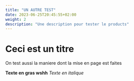 ```yaml
---
title: "UN AUTRE TEST"
date: 2023-06-25T20:45:55+02:00
weight: 2
description: "Une description pour tester le products"
---
```


# Ceci est un titre

On test aussi la maniere dont la mise en page est faites

**Texte en gras wshh**
*Texte en italique*